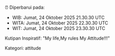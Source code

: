 ⏰ Diperbarui pada:
- WIB: Jumat, 24 Oktober 2025 21.30.30 UTC
- WITA: Jumat, 24 Oktober 2025 22.30.30 UTC
- WIT: Jumat, 24 Oktober 2025 23.30.30 UTC

Kutipan Inspiratif:
"My life,My rules My Attitude!!!"


Kategori: attitude

